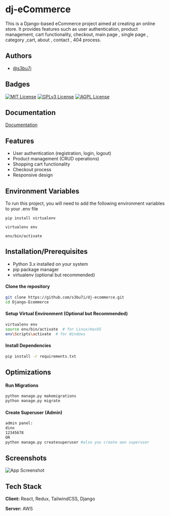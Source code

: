 
# dj-eCommerce

This is a Django-based eCommerce project aimed at creating an online store. It provides features such as user authentication, product management, cart functionality, checkout, main page , single page , category ,cart, about , contact , 404 process.



## Authors

- [@s3bu7i](https://www.github.com/s3bu7i)


## Badges

[![MIT License](https://img.shields.io/badge/License-MIT-green.svg)](https://choosealicense.com/licenses/mit/)
[![GPLv3 License](https://img.shields.io/badge/License-GPL%20v3-yellow.svg)](https://opensource.org/licenses/)
[![AGPL License](https://img.shields.io/badge/license-AGPL-blue.svg)](http://www.gnu.org/licenses/agpl-3.0)


## Documentation

[Documentation](https://www.djangoproject.com/)


## Features

- User authentication (registration, login, logout)
- Product management (CRUD operations)
- Shopping cart functionality
- Checkout process
- Responsive design


## Environment Variables

To run this project, you will need to add the following environment variables to your .env file

`pip install virtualenv`

`virtualenv env`

`env/bin/activate`




## Installation/Prerequisites

- Python 3.x installed on your system
- pip package manager
- virtualenv (optional but recommended)

#### Clone the repository
```bash
git clone https://github.com/s3bu7i/dj-ecommerce.git
cd Django-Ecommerce
```
#### Setup Virtual Environment (Optional but Recommended)
```bash
virtualenv env
source env/bin/activate  # for Linux/macOS
env\Scripts\activate  # for Windows
```
#### Install Dependencies
```bash
pip install -r requirements.txt
```
    
## Optimizations
#### Run Migrations
```bash
python manage.py makemigrations
python manage.py migrate
```
#### Create Superuser (Admin)
```bash
admin panel:
dino 
12345678 
OR
python manage.py createsuperuser #also you create own superuser
```

## Screenshots

![App Screenshot](https://via.placeholder.com/468x300?text=App+Screenshot+Here)


## Tech Stack

**Client:** React, Redux, TailwindCSS, Django

**Server:** AWS

